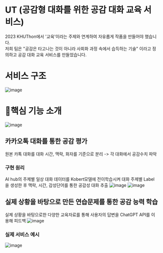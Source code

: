 # UT (공감형 대화를 위한 공감 대화 교육 서비스)
2023 KHUThon에서 '교육'이라는 주제와 연계하여 자유롭게 작품을 만들어야 했습니다. <br>
저희 팀은 "공감은 타고나는 것이 아니라 사회화 과정 속에서 습득하는 기술" 이라고 정의하고 공감 대화 교육 서비스를 만들었습니다.

# 서비스 구조
![image](https://github.com/eu2525/Algorithm_Study/assets/49024115/302a7ab8-f4a5-4a98-836d-cb7c034e288e)

# 📃핵심 기능 소개
![image](https://github.com/eu2525/Algorithm_Study/assets/49024115/b62e7370-d508-42c7-b0ee-3322a3c851e5)

## 카카오톡 대화를 통한 공감 평가<br>
원본 카톡 대화를 대화 시간, 맥락, 화자를 기준으로 분리 -> 각 대화에서 공감수치 파악

### 구현 원리
AI hub의  주제별 일상 대화 데이터를 Kobert모델에 전이학습시켜 대화 주제별 Label을 생성한 후 맥락, 시간, 감성단어를 통한 공감성 대화 추출
![image](https://github.com/eu2525/Khuthon_2023/assets/49024115/bacfadb2-fc3c-4293-9b57-59f92ef68a53)
![image](https://github.com/eu2525/Algorithm_Study/assets/49024115/be95c983-5d6c-479e-85b7-f36316666a78)

## 실제 상황을 바탕으로 만든 연습문제를 통한 공감 능력 학습 <br>
실제 상황을 바탕으로한 다양한 교육자료를 통해 사용자의 답변을 ChatGPT API를 이용해 피드백
![image](https://github.com/eu2525/Khuthon_2023/assets/49024115/ddc02f9d-382a-426d-9aa7-82b84ac69c7f)

### 실제 서비스 예시
![image](https://github.com/eu2525/Khuthon_2023/assets/49024115/d0e4aeff-9499-464b-b318-9a0af4ecfc35)
